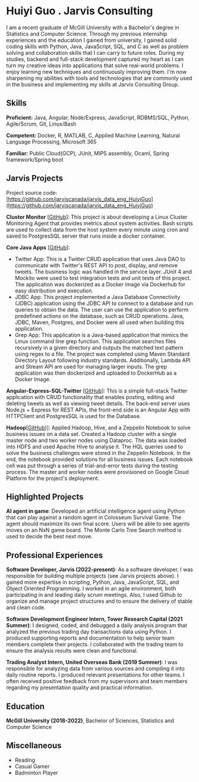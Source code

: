 # Huiyi Guo . Jarvis Consulting

I am a recent graduate of McGill University with a Bachelor's degree in Statistics and Computer Science. Through my previous internship experiences and the education I gained from university, I gained solid coding skills with Python, Java, JavaScript, SQL, and C as well as problem solving and collaboration skills that I can carry to future roles. During my studies, backend and full-stack development captured my heart as I can turn my creative ideas into applications that solve real-world problems. I enjoy learning new techniques and continuously improving them. I'm now sharpening my abilities with tools and technologies that are commonly used in the business and implementing my skills at Jarvis Consulting Group.

## Skills

**Proficient:** Java, Angular, Node/Express, JavaScript, RDBMS/SQL, Python, Agile/Scrum, Git, Linux/Bash

**Competent:** Docker, R, MATLAB, C, Applied Machine Learning, Natural Language Processing, Microsoft 365

**Familiar:** Public Cloud(GCP), JUnit, MIPS assembly, Ocaml, Spring framework/Spring boot

## Jarvis Projects

Project source code: [https://github.com/jarviscanada/jarvis_data_eng_HuiyiGuo](https://github.com/jarviscanada/jarvis_data_eng_HuiyiGuo)


**Cluster Monitor** [[GitHub](https://github.com/jarviscanada/jarvis_data_eng_HuiyiGuo/tree/master//github.com/jarviscanada/jarvis_data_eng_HuiyiGuo/tree/master/linux_sql)]: This project is about developing a Linux Cluster Monitoring Agent that provides metrics about system activities. Bash scripts are used to collect data from the host system every minute using cron and saved to PostgresSQL server that runs inside a docker container.

**Core Java Apps** [[GitHub](https://github.com/jarviscanada/jarvis_data_eng_HuiyiGuo/tree/masterhttps://github.com/jarviscanada/jarvis_data_eng_HuiyiGuo/tree/master/core_java)]:
      
  - Twitter App: This is a Twitter CRUD application that uses Java DAO to communicate with Twitter's REST API to post, display, and remove tweets. The business logic was handled in the service layer. JUnit 4 and Mockito were used to test integration tests and unit tests of this project. The application was dockerized as a Docker image via Dockerhub for easy distribution and execution.
  - JDBC App: This project implemented a Java Database Connectivity (JDBC) application using the JDBC API to connect to a database and run queries to obtain the data. The user can use the application to perform predefined actions on the database, such as CRUD operations. Java, JDBC, Maven, Postgres, and Docker were all used when building this application.
  - Grep App: This application is a Java-based application that mimics the Linux command line grep function. This application searches files recursively in a given directory and outputs the matched text pattern using regex to a file. The project was completed using Maven Standard Directory Layout following industry standards. Additionally, Lambda API and Stream API are used for managing larger inputs. The grep application was then dockerized and uploaded to DockerHub as a Docker Image.

**Angular-Express-SQL-Twitter** [[GitHub](https://github.com/jarviscanada/jarvis_data_eng_HuiyiGuo/tree/master)]: This is a simple full-stack Twitter application with CRUD functionality that enables posting, editing and deleting tweets as well as viewing tweet details. The back-end server uses Node.js + Express for REST APIs, the front-end side is an Angular App with HTTPClient and PostgresSQL is used for the Database.

**Hadoop**[[GitHub](https://github.com/jarviscanada/jarvis_data_eng_HuiyiGuo/tree/masterhttps://github.com/jarviscanada/jarvis_data_eng_HuiyiGuo/tree/master/hadoop))]: Applied Hadoop, Hive, and a Zeppelin Notebook to solve business issues on a data set. Created a Hadoop cluster with a single master node and two worker nodes using Dataproc. The data was loaded into HDFS and used Apache Hive to analyse it. The HQL queries used to solve the business challenges were stored in the Zeppelin Notebook. In the end, the notebook provided solutions for all business issues. Each notebook cell was put through a series of trial-and-error tests during the testing process. The master and worker nodes were provisioned on Google Cloud Platform for the project's deployment.

## Highlighted Projects
**AI agent in game**: Developed an artificial intelligence agent using Python that can play against a random agent in Colosseum Survival Game. The agent should maximize its own final score. Users will be able to see agents moves on an NxN game board. The Monte Carlo Tree Search method is used to decide the best next move.


## Professional Experiences

**Software Developer, Jarvis (2022-present)**: As a software developer, I was responsible for building multiple projects (see Jarvis projects above). I gained more expertise in scripting, Python, Java, JavaScript, SQL, and Object Oriented Programming. I worked in an agile environment, both participating in and leading daily scrum meetings. Also, I used Github to organize and manage project structures and to ensure the delivery of stable and clean code.

**Software Development Engineer Intern, Tower Research Capital (2021 Summer)**: I designed, coded, and debugged a daily analysis program that analyzed the previous trading day transactions data using Python. I produced supporting reports and documentation to help senior team members complete their projects. I collaborated with the trading team to ensure the analysis results were clean and functional.

**Trading Analyst Intern, United Overseas Bank (2019 Summer)**: I was responsible for analyzing data from various sources and compiling it into daily routine reports. I produced relevant presentations for other teams. I often received positive feedback from my supervisors and team members regarding my presentation quality and practical information.


## Education
**McGill University (2018-2022)**, Bachelor of Sciences, Statistics and Computer Science


## Miscellaneous
- Reading
- Casual Gamer
- Badminton Player
